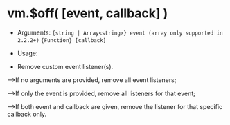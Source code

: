 # vm.$off( [event, callback] )

* Arguments:
        `{string | Array<string>} event (array only supported in 2.2.2+)`
        `{Function} [callback]`

* Usage:

* Remove custom event listener(s).

-->If no arguments are provided, remove all event listeners;

-->If only the event is provided, remove all listeners for that event;

-->If both event and callback are given, remove the listener for that specific callback only.
